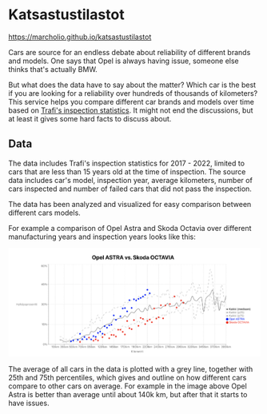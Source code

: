 # Katsastustilastot

https://marcholio.github.io/katsastustilastot

Cars are source for an endless debate about reliability of different brands and models.
One says that Opel is always having issue, someone else thinks that's actually BMW.

But what does the data have to say about the matter? Which car is the best if you are looking for
a reliability over hundreds of thousands of kilometers? This service helps you
compare different car brands and models over time based on [Trafi's inspection statistics](https://trafi2.stat.fi/PXWeb/pxweb/fi/TraFi/TraFi__Katsastuksen_vikatilastot/?tablelist=true).
It might not end the discussions, but at least it gives some hard facts to discuss about.

## Data

The data includes Trafi's inspection statistics for 2017 - 2022, limited to cars that are less
than 15 years old at the time of inspection. The source data includes car's model, inspection year,
average kilometers, number of cars inspected and number of failed cars that did not pass the inspection.

The data has been analyzed and visualized for easy comparison between different cars models.

For example a comparison of Opel Astra and Skoda Octavia over different manufacturing years and inspection years
looks like this:

![Comparison](./comparison.png)

The average of all cars in the data is plotted with a grey line, together with 25th and 75th percentiles,
which gives and outline on how different cars compare to other cars on average. For example in the image above
Opel Astra is better than average until about 140k km, but after that it starts to have issues.
